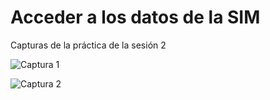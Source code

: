 # Acceder a los datos de la SIM
Capturas de la práctica de la sesión 2

![Captura 1](https://github.com/yasmanets/hardaware_redes/simData/captures/pr2.1.png)

![Captura 2](https://github.com/yasmanets/hardaware_redes/simData/captures/pr2.2.png)
